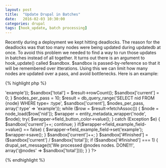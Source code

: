 ```yaml
---
layout: post
title:  "Update Drupal in Batches"
date:   2016-02-03 10:30:00
categories: drupal
tags: [hook_update, batch processing]
---
```

Recently during a deployment we kept hitting deadlocks.  The reason for the deadlocks was that too many nodes were being updated during updatedb at once.  To avoid this problem we needed to find a way to run those updates in batches instead of all together.  It turns out there is an argument to hook_update() called $sandbox.  $sandbox is passed-by-reference so that it will be remembered over itterations.  Using this we can limit how many nodes are updated over a pass, and avoid bottlenecks.  Here is an example:

{% highlight php %} 
<?php 
/**
 * Implements a test update.
 */
function example_update_7000(&$sandbox) {
  if (!isset($sandbox['total'])) {
    $result = db_query('SELECT nid FROM {node} WHERE type = :type', array(':type' => 'example'));
    $sandbox['total'] = $result->rowCount();
    $sandbox['current'] = 0;
  }

  $nodes_per_pass = 10;
  $result = db_query_range('SELECT nid FROM {node} WHERE type= :type', $sandbox['current'], $nodes_per_pass, array(':type' => 'example'));

  while ($row = $result->fetchAssoc()) {
    $node = node_load($row['nid']);
    $wrapper = entity_metadata_wrapper('node', $node);

    try{
      $wrapper->field_button_color->value();
    } catch (Exception $e) {
      $sandbox['current']++;
      continue;
    }

    if($wrapper->field_example_field->value() == false) {
      $wrapper->field_example_field->set('example');
      $wrapper->save();
    }

    $sandbox['current']++;
  }

  $sandbox['#finished'] = ($sandbox['current'] / $sandbox['total']);

  if ($sandbox['#finished'] === 1) {
    drupal_set_message(t('We processed @nodes nodes. DONE!!!', array('@nodes' => $sandbox['total'])));
  }
}
?>
{% endhighlight %}